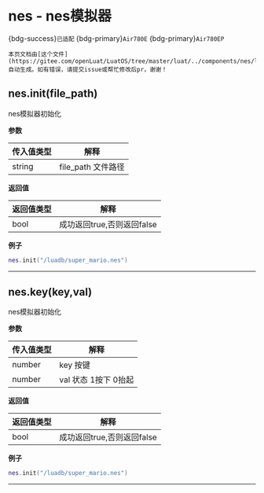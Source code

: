 # nes - nes模拟器

{bdg-success}`已适配` {bdg-primary}`Air780E` {bdg-primary}`Air780EP`

```{note}
本页文档由[这个文件](https://gitee.com/openLuat/LuatOS/tree/master/luat/../components/nes/luat_lib_nes.c)自动生成。如有错误，请提交issue或帮忙修改后pr，谢谢！
```


## nes.init(file_path)



nes模拟器初始化

**参数**

|传入值类型|解释|
|-|-|
|string|file_path 文件路径|

**返回值**

|返回值类型|解释|
|-|-|
|bool|成功返回true,否则返回false|

**例子**

```lua
nes.init("/luadb/super_mario.nes")

```

---

## nes.key(key,val)



nes模拟器初始化

**参数**

|传入值类型|解释|
|-|-|
|number|key 按键|
|number|val 状态 1按下 0抬起|

**返回值**

|返回值类型|解释|
|-|-|
|bool|成功返回true,否则返回false|

**例子**

```lua
nes.init("/luadb/super_mario.nes")

```

---


